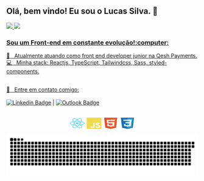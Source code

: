 ## Olá, bem vindo! Eu sou o Lucas Silva. 👋

<div> 
 
  <a href="https://github.com/Lucasantos-S">
  <img height="160em" src="https://github-readme-stats.vercel.app/api?username=Lucasantos-S&show_icons=true&theme=tokyonight"/>
 <img height="160em" src="https://github-readme-stats.vercel.app/api/top-langs/?username=Lucasantos-S&layout=compact&langs_count=16&theme=tokyonight"/>
</div>
 
 <h3>Sou um Front-end em constante evolução!:computer: </h3>

 :mag_right: &nbsp; Atualmente atuando como front end developer junior na Qesh Payments.
 <br/> :computer: &nbsp; Minha stack: Reactjs, TypeScript, Tailwindcss, Sass, styled-components.
 
  <br/> :email: &nbsp; Entre em contato comigo:  <br/>  <br/> [![Linkedin Badge](https://img.shields.io/badge/-LucasSantos-blue?style=flat-square&logo=Linkedin&logoColor=white&link=https://www.linkedin.com/in/lucasasntos-s/)](https://www.linkedin.com/in/lucasasntos-s/) 
| [![Outlook Badge](https://img.shields.io/badge/Gmail-LucasSantos-blue)](mailto:lucassantos.dsilv@gmail.com)

<div align="center" style="display: inline_block"><br>
  <img align="center" alt="Lucas-CSS" height="30" width="40" src="https://raw.githubusercontent.com/devicons/devicon/master/icons/react/react-original.svg">
  <img align="center" alt="Lucas-Js" height="30" width="40" src="https://raw.githubusercontent.com/devicons/devicon/master/icons/javascript/javascript-plain.svg">
  <img align="center" alt="Lucas-HTML" height="30" width="40" src="https://raw.githubusercontent.com/devicons/devicon/master/icons/html5/html5-original.svg">
  <img align="center" alt="Lucas-CSS" height="30" width="40" src="https://raw.githubusercontent.com/devicons/devicon/master/icons/css3/css3-original.svg">
 
 
</div>

![Snake animation](https://github.com/Lucasantos-S/Lucasantos-S/blob/output/github-contribution-grid-snake.svg)







